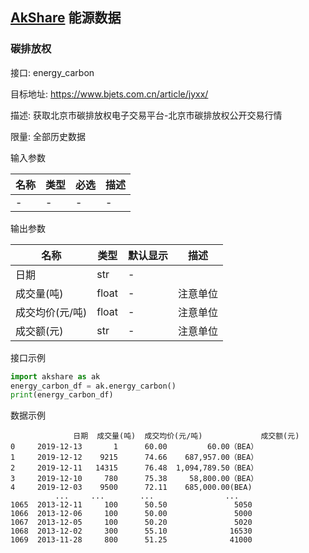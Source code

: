 ## [AkShare](https://github.com/jindaxiang/akshare) 能源数据

### 碳排放权

接口: energy_carbon

目标地址: https://www.bjets.com.cn/article/jyxx/

描述: 获取北京市碳排放权电子交易平台-北京市碳排放权公开交易行情

限量: 全部历史数据

输入参数

| 名称   | 类型 | 必选 | 描述                                                                              |
| -------- | ---- | ---- | --- |
| - | -  | -    |  -|


输出参数

| 名称          | 类型 | 默认显示 | 描述           |
| --------------- | ----- | -------- | ---------------- |
| 日期     | str   | -        |   |  
| 成交量(吨)     | float   | -        |  注意单位 |  
| 成交均价(元/吨)     | float   | -        | 注意单位  |  
| 成交额(元)     | str   | -        | 注意单位  |  


接口示例

```python
import akshare as ak
energy_carbon_df = ak.energy_carbon()
print(energy_carbon_df)
```

数据示例

```
              日期  成交量(吨)  成交均价(元/吨)             成交额(元)
0     2019-12-13       1      60.00         60.00（BEA）
1     2019-12-12    9215      74.66    687,957.00（BEA）
2     2019-12-11   14315      76.48  1,094,789.50（BEA）
3     2019-12-10     780      75.38     58,800.00（BEA）
4     2019-12-03    9500      72.11    685,000.00(BEA)
          ...     ...        ...                ...
1065  2013-12-11     100      50.50               5050
1066  2013-12-06     100      50.00               5000
1067  2013-12-05     100      50.20               5020
1068  2013-12-02     300      55.10              16530
1069  2013-11-28     800      51.25              41000
```
